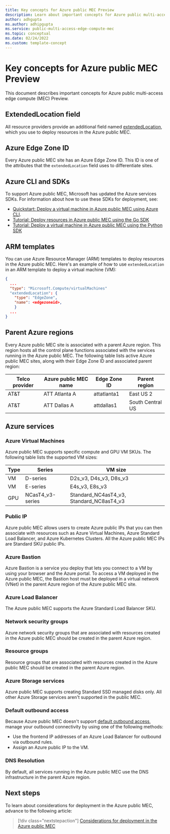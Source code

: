 ```yaml
---
title: Key concepts for Azure public MEC Preview
description: Learn about important concepts for Azure public multi-access edge compute (MEC). 
author: adhgupta
ms.author: adhipgupta
ms.service: public-multi-access-edge-compute-mec
ms.topic: conceptual
ms.date: 02/24/2022
ms.custom: template-concept
---
```


# Key concepts for Azure public MEC Preview

This document describes important concepts for Azure public multi-access edge compute (MEC) Preview.

## ExtendedLocation field

All resource providers provide an additional field named [extendedLocation](/javascript/api/@azure/arm-compute/extendedlocation), which you use to deploy resources in the Azure public MEC.

## Azure Edge Zone ID

Every Azure public MEC site has an Azure Edge Zone ID. This ID is one of the attributes that the `extendedLocation` field uses to differentiate sites.

## Azure CLI and SDKs

To support Azure public MEC, Microsoft has updated the Azure services SDKs. For information about how to use these SDKs for deployment, see:

- [Quickstart: Deploy a virtual machine in Azure public MEC using Azure CLI](quickstart-create-vm-cli.md).
- [Tutorial: Deploy resources in Azure public MEC using the Go SDK](tutorial-create-vm-using-go-sdk.md)
- [Tutorial: Deploy a virtual machine in Azure public MEC using the Python SDK](tutorial-create-vm-using-python-sdk.md)

## ARM templates

You can use Azure Resource Manager (ARM) templates to deploy resources in the Azure public MEC. Here's an example of how to use `extendedLocation` in an ARM template to deploy a virtual machine (VM):

```json
{
  ...
  "type": "Microsoft.Compute/virtualMachines"
  "extendedLocation": {
    "type": "EdgeZone",
    "name": <edgezoneid>,
    }
  ...
}
```

## Parent Azure regions

Every Azure public MEC site is associated with a parent Azure region. This region hosts all the control plane functions associated with the services running in the Azure public MEC. The following table lists active Azure public MEC sites, along with their Edge Zone ID and associated parent region:

| Telco provider | Azure public MEC name | Edge Zone ID | Parent region |
| -------------- | --------------------- | ------------ | ------------- |
| AT&T | ATT Atlanta A | attatlanta1 | East US 2 |
| AT&T | ATT Dallas A | attdallas1 | South Central US |

## Azure services

### Azure Virtual Machines

Azure public MEC supports specific compute and GPU VM SKUs. The following table lists the supported VM sizes:

| Type | Series | VM size |
| ---- | ------ | ------- |
| VM | D-series | D2s_v3, D4s_v3, D8s_v3 |
| VM | E-series | E4s_v3, E8s_v3 |
| GPU | NCasT4_v3-series | Standard_NC4asT4_v3, Standard_NC8asT4_v3 |

### Public IP

Azure public MEC allows users to create Azure public IPs that you can then associate with resources such as Azure Virtual Machines, Azure Standard Load Balancer, and Azure Kubernetes Clusters. All the Azure public MEC IPs are Standard SKU public IPs.

### Azure Bastion

Azure Bastion is a service you deploy that lets you connect to a VM by using your browser and the Azure portal. To access a VM deployed in the Azure public MEC, the Bastion host must be deployed in a virtual network (VNet) in the parent Azure region of the Azure public MEC site.

### Azure Load Balancer

The Azure public MEC supports the Azure Standard Load Balancer SKU.

### Network security groups

Azure network security groups that are associated with resources created in the Azure public MEC should be created in the parent Azure region.

### Resource groups

Resource groups that are associated with resources created in the Azure public MEC should be created in the parent Azure region.

### Azure Storage services

Azure public MEC supports creating Standard SSD managed disks only. All other Azure Storage services aren't supported in the public MEC.

### Default outbound access

Because Azure public MEC doesn't support [default outbound access](../virtual-network/ip-services/default-outbound-access.md), manage your outbound connectivity by using one of the following methods:

- Use the frontend IP addresses of an Azure Load Balancer for outbound via outbound rules.
- Assign an Azure public IP to the VM.

### DNS Resolution

By default, all services running in the Azure public MEC use the DNS infrastructure in the parent Azure region.

## Next steps

To learn about considerations for deployment in the Azure public MEC, advance to the following article:

> [!div class="nextstepaction"]
> [Considerations for deployment in the Azure public MEC](considerations-for-deployment.md)